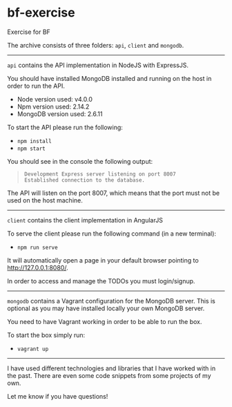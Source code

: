 # bf-exercise
Exercise for BF

The archive consists of three folders: `api`, `client` and `mongodb`.

-------------
`api` contains the API implementation in NodeJS with ExpressJS.

You should have installed MongoDB installed and running on the host in order to run the API.

- Node version used: v4.0.0
- Npm version used: 2.14.2
- MongoDB version used: 2.6.11

To start the API please run the following:
- `npm install`
- `npm start`

You should see in the console the following output:

> `Development
Express server listening on port 8007` <br />
`Established connection to the database.`

The API will listen on the port 8007, which means that the port must not be used on the host machine.

-----------
`client` contains the client implementation in AngularJS

To serve the client please run the following command (in a new terminal):
- `npm run serve`

It will automatically open a page in your default browser pointing to http://127.0.0.1:8080/.

In order to access and manage the TODOs you must login/signup.

---------------
`mongodb` contains a Vagrant configuration for the MongoDB server.
This is optional as you may have installed locally your own MongoDB server.

You need to have Vagrant working in order to be able to run the box.

To start the box simply run:
- `vagrant up`

----
I have used different technologies and libraries that I have worked with in the past. There are even some code snippets from some projects of my own.

Let me know if you have questions!

